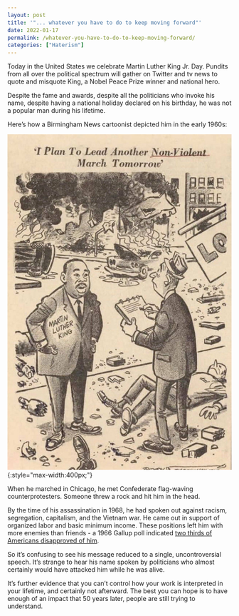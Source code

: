 ```yaml
---
layout: post
title: '"... whatever you have to do to keep moving forward"'
date: 2022-01-17
permalink: /whatever-you-have-to-do-to-keep-moving-forward/
categories: ["Haterism"]
---
```


Today in the United States we celebrate Martin Luther King Jr. Day. Pundits from all over the political spectrum will gather on Twitter and tv news to quote and misquote King, a Nobel Peace Prize winner and national hero.

Despite the fame and awards, despite all the politicians who invoke his name, despite having a national holiday declared on his birthday, he was not a popular man during his lifetime.

Here’s how a Birmingham News cartoonist depicted him in the early 1960s:

![cartoon of MLK standing among ruins of a city. "I plan to lead another nonviolent march tomorrow"](/images/mlk-comic.jpg){:style="max-width:400px;"}

When he marched in Chicago, he met Confederate flag-waving counterprotesters. Someone threw a rock and hit him in the head.

By the time of his assassination in 1968, he had spoken out against racism, segregation, capitalism, and the Vietnam war. He came out in support of organized labor and basic minimum income. These positions left him with more enemies than friends - a 1966 Gallup poll indicated [two thirds of Americans disapproved of him](https://www.newsweek.com/martin-luther-king-jr-was-not-always-popular-back-day-780387).

So it’s confusing to see his message reduced to a single, uncontroversial speech. It’s strange to hear his name spoken by politicians who almost certainly would have attacked him while he was alive.

It’s further evidence that you can’t control how your work is interpreted in your lifetime, and certainly not afterward. The best you can hope is to have enough of an impact that 50 years later, people are still trying to understand.

